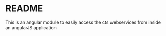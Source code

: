 # README #

This is an angular module to easily access the cts webservices from inside an angularJS application